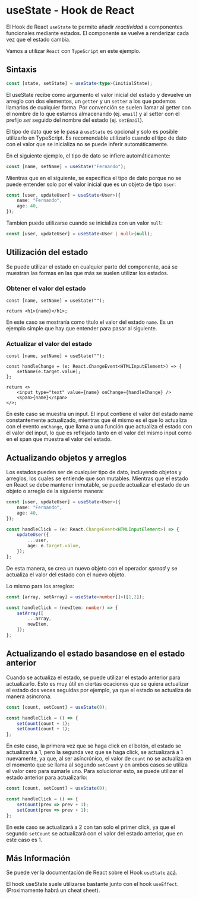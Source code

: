 # useState - Hook de React

El Hook de React `useState` te permite añadir _reactividad_ a componentes funcionales mediante estados. El componente se vuelve a renderizar cada vez que el estado cambia.

Vamos a utilizar `React` con `TypeScript` en este ejemplo.

## Sintaxis

```ts
const [state, setState] = useState<type>(initialState);
```

El useState recibe como argumento el valor inicial del estado y devuelve un arreglo con dos elementos, un `getter` y un `setter` a los que podemos llamarlos de cualquier forma. Por convención se suelen llamar al getter con el nombre de lo que estamos almacenando (ej. `email`) y al setter con el prefijo _set_ seguido del nombre del estado (ej. `setEmail`).

El tipo de dato que se le pasa a `useState` es opcional y solo es posible utilizarlo en TypeScript. Es recomendable utilizarlo cuando el tipo de dato con el valor que se inicializa no se puede inferir automáticamente.

En el siguiente ejemplo, el tipo de dato se infiere automáticamente:

```ts
const [name, setName] = useState("Fernando");
```

Mientras que en el siguiente, se especifica el tipo de dato porque no se puede entender solo por el valor inicial que es un objeto de tipo `User`:

```ts
const [user, updateUser] = useState<User>({
    name: "Fernando",
    age: 40,
});
```

Tambien puede utilizarse cuando se inicializa con un valor `null`:

```ts
const [user, updateUser] = useState<User | null>(null);
```

## Utilización del estado

Se puede utilizar el estado en cualquier parte del componente, acá se muestran las formas en las que más se suelen utilizar los estados.

### Obtener el valor del estado

```tsx
const [name, setName] = useState("");

return <h1>{name}</h1>;
```

En este caso se mostraría como título el valor del estado `name`. Es un ejemplo simple que hay que entender para pasar al siguiente.

### Actualizar el valor del estado

```tsx
const [name, setName] = useState("");

const handleChange = (e: React.ChangeEvent<HTMLInputElement>) => {
    setName(e.target.value);
};

return <>
    <input type="text" value={name} onChange={handleChange} />
    <span>{name}</span>
</>;
``` 

En este caso se muestra un input. El input contiene el valor del estado name constantemente actualizado, mientras que él mismo es el que lo actualiza con el evento `onChange`, que llama a una función que actualiza el estado con el valor del input, lo que es reflejado tanto en el valor del mismo input como en el span que muestra el valor del estado.

## Actualizando objetos y arreglos

Los estados pueden ser de cualquier tipo de dato, incluyendo objetos y arreglos, los cuales se entiende que son mutables. Mientras que el estado en React se debe mantener inmutable, se puede actualizar el estado de un objeto o arreglo de la siguiente manera:

```ts
const [user, updateUser] = useState<User>({
    name: "Fernando",
    age: 40,
});

const handleClick = (e: React.ChangeEvent<HTMLInputElement>) => {
    updateUser({
        ...user,
        age: e.target.value,
    });
};
```

De esta manera, se crea un nuevo objeto con el operador _spread_ y se actualiza el valor del estado con el nuevo objeto.

Lo mismo para los arreglos:

```ts
const [array, setArray] = useState<number[]>([1,2]);

const handleClick = (newItem: number) => {
    setArray([
        ...array,
        newItem,
    ]);
};
```

## Actualizando el estado basandose en el estado anterior

Cuando se actualiza el estado, se puede utilizar el estado anterior para actualizarlo. Esto es muy útil en ciertas ocaciones que se quiera actualizar el estado dos veces seguidas por ejemplo, ya que el estado se actualiza de manera asíncrona.

```ts
const [count, setCount] = useState(0);

const handleClick = () => {
    setCount(count + 1);
    setCount(count + 1);
};
```

En este caso, la primera vez que se haga click en el botón, el estado se actualizará a 1, pero la segunda vez que se haga click, se actualizará a 1 nuevamente, ya que, al ser asíncrónico, el valor de `count` no se actualiza en el momento que se llama al segundo `setCount` y en ambos casos se utiliza el valor cero para sumarle uno. Para solucionar esto, se puede utilizar el estado anterior para actualizarlo:

```ts
const [count, setCount] = useState(0);

const handleClick = () => {
    setCount(prev => prev + 1);
    setCount(prev => prev + 1);
};
```

En este caso se actualizará a 2 con tan solo el primer click, ya que el segundo `setCount` se actualizará con el valor del estado anterior, que en este caso es 1.

## Más Información

Se puede ver la documentación de React sobre el Hook `useState` [acá](https://legacy.reactjs.org/docs/hooks-reference.html#usestate).

El hook useState suele utilizarse bastante junto con el hook `useEffect`. (Proximamente habrá un cheat sheet).